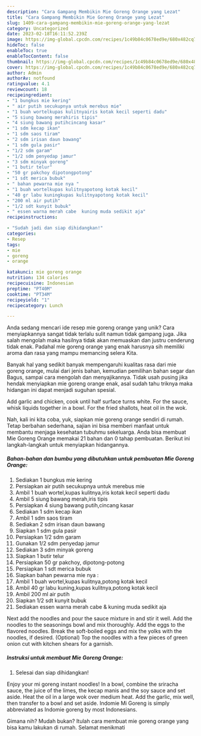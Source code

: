 ```yaml
---
description: "Cara Gampang Membikin Mie Goreng Orange yang Lezat"
title: "Cara Gampang Membikin Mie Goreng Orange yang Lezat"
slug: 1409-cara-gampang-membikin-mie-goreng-orange-yang-lezat
category: Uncategorized
date: 2023-02-18T16:11:52.239Z
image: https://img-global.cpcdn.com/recipes/1c49b84c0678ed9e/680x482cq70/mie-goreng-orange-foto-resep-utama.jpg
hideToc: false
enableToc: true
enableTocContent: false
thumbnail: https://img-global.cpcdn.com/recipes/1c49b84c0678ed9e/680x482cq70/mie-goreng-orange-foto-resep-utama.jpg
cover: https://img-global.cpcdn.com/recipes/1c49b84c0678ed9e/680x482cq70/mie-goreng-orange-foto-resep-utama.jpg
author: Admin
authorAv: notfound
ratingvalue: 4.1
reviewcount: 18
recipeingredient:
- "1 bungkus mie kering"
- " air putih secukupnya untuk merebus mie"
- "1 buah wortelkupas kulitnyairis kotak kecil seperti dadu"
- "5 siung bawang merahiris tipis"
- "4 siung bawang putihcincang kasar"
- "1 sdm kecap ikan"
- "1 sdm saos tiram"
- "2 sdm irisan daun bawang"
- "1 sdm gula pasir"
- "1/2 sdm garam"
- "1/2 sdm penyedap jamur"
- "3 sdm minyak goreng"
- "1 butir telur"
- "50 gr pakchoy dipotongpotong"
- "1 sdt merica bubuk"
- " bahan pewarna mie nya "
- "1 buah wortelkupas kulitnyapotong kotak kecil"
- "40 gr labu kuningkupas kulitnyapotong kotak kecil"
- "200 ml air putih"
- "1/2 sdt kunyit bubuk"
- " essen warna merah cabe  kuning muda sedikit aja"
recipeinstructions:

- "Sudah jadi dan siap dihidangkan!"
categories:
- Resep
tags:
- mie
- goreng
- orange

katakunci: mie goreng orange 
nutrition: 134 calories
recipecuisine: Indonesian
preptime: "PT40M"
cooktime: "PT34M"
recipeyield: "1"
recipecategory: Lunch

---
```





Anda sedang mencari ide resep mie goreng orange yang unik? Cara menyiapkannya sangat tidak terlalu sulit namun tidak gampang juga. Jika salah mengolah maka hasilnya tidak akan memuaskan dan justru cenderung tidak enak. Padahal mie goreng orange yang enak harusnya sih memiliki aroma dan rasa yang mampu memancing selera Kita.





Banyak hal yang sedikit banyak mempengaruhi kualitas rasa dari mie goreng orange, mulai dari jenis bahan, kemudian pemilihan bahan segar dan Bagus, sampai cara mengolah dan menyajikannya. Tidak usah pusing jika hendak menyiapkan mie goreng orange enak,      asal sudah tahu triknya maka hidangan ini dapat menjadi suguhan spesial.














Add garlic and chicken, cook until half surface turns white. For the sauce, whisk liquids together in a bowl. For the fried shallots, heat oil in the wok.






Nah, kali ini kita coba, yuk, siapkan mie goreng orange sendiri di rumah. Tetap berbahan sederhana, sajian ini bisa memberi manfaat untuk membantu menjaga kesehatan tubuhmu sekeluarga. Anda bisa membuat Mie Goreng Orange memakai 21 bahan dan 0 tahap pembuatan. Berikut ini langkah-langkah untuk menyiapkan hidangannya.

<!--inarticleads1-->

##### Bahan-bahan dan bumbu yang dibutuhkan untuk pembuatan Mie Goreng Orange:

1. Sediakan 1 bungkus mie kering
1. Persiapkan  air putih secukupnya untuk merebus mie
1. Ambil 1 buah wortel,kupas kulitnya,iris kotak kecil seperti dadu
1. Ambil 5 siung bawang merah,iris tipis
1. Persiapkan 4 siung bawang putih,cincang kasar
1. Sediakan 1 sdm kecap ikan
1. Ambil 1 sdm saos tiram
1. Sediakan 2 sdm irisan daun bawang
1. Siapkan 1 sdm gula pasir
1. Persiapkan 1/2 sdm garam
1. Gunakan 1/2 sdm penyedap jamur
1. Sediakan 3 sdm minyak goreng
1. Siapkan 1 butir telur
1. Persiapkan 50 gr pakchoy, dipotong-potong
1. Persiapkan 1 sdt merica bubuk
1. Siapkan  bahan pewarna mie nya :
1. Ambil 1 buah wortel,kupas kulitnya,potong kotak kecil
1. Ambil 40 gr labu kuning,kupas kulitnya,potong kotak kecil
1. Ambil 200 ml air putih
1. Siapkan 1/2 sdt kunyit bubuk
1. Sediakan  essen warna merah cabe &amp; kuning muda sedikit aja


Next add the noodles and pour the sauce mixture in and stir it well. Add the noodles to the seasonings bowl and mix thoroughly. Add the eggs to the flavored noodles. Break the soft-boiled eggs and mix the yolks with the noodles, if desired. (Optional) Top the noodles with a few pieces of green onion cut with kitchen shears for a garnish. 

<!--inarticleads2-->

##### Instruksi untuk membuat Mie Goreng Orange:


1. Selesai dan siap dihidangkan!

Enjoy your mi goreng instant noodles! In a bowl, combine the sriracha sauce, the juice of the limes, the kecap manis and the soy sauce and set aside. Heat the oil in a large wok over medium heat. Add the garlic, mix well, then transfer to a bowl and set aside. Indomie Mi Goreng is simply abbreviated as Indomie goreng by most Indonesians. 

Gimana nih? Mudah bukan? Itulah cara membuat mie goreng orange yang bisa kamu lakukan di rumah. Selamat menikmati
